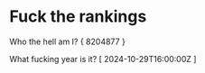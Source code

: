 # Fuck the rankings

Who the hell am I?
{ 8204877 }

What fucking year is it?
[ 2024-10-29T16:00:00Z ]
